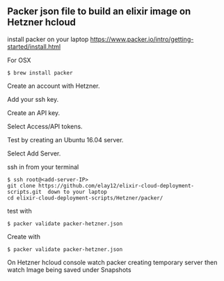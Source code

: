 ## Packer json file to build an elixir image on Hetzner hcloud ##



install packer on your laptop 
https://www.packer.io/intro/getting-started/install.html

For OSX
```
$ brew install packer
```
Create an account with Hetzner.

Add your ssh key.

Create an API key. 

Select Access/API tokens.

Test by creating an Ubuntu 16.04 server. 

Select Add Server.

ssh in from your terminal
```
$ ssh root@<add-server-IP>
git clone https://github.com/elay12/elixir-cloud-deployment-scripts.git  down to your laptop
cd elixir-cloud-deployment-scripts/Hetzner/packer/
```
test with 
```
$ packer validate packer-hetzner.json
```
Create with
```
$ packer validate packer-hetzner.json
```
On Hetzner hcloud console watch packer creating temporary server then watch Image being saved under Snapshots